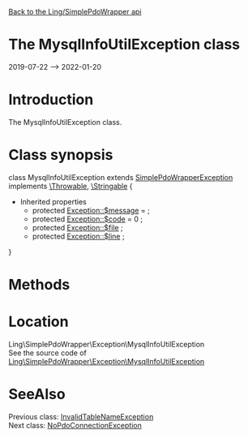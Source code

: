 [Back to the Ling/SimplePdoWrapper api](https://github.com/lingtalfi/SimplePdoWrapper/blob/master/doc/api/Ling/SimplePdoWrapper.md)



The MysqlInfoUtilException class
================
2019-07-22 --> 2022-01-20






Introduction
============

The MysqlInfoUtilException class.



Class synopsis
==============


class <span class="pl-k">MysqlInfoUtilException</span> extends [SimplePdoWrapperException](https://github.com/lingtalfi/SimplePdoWrapper/blob/master/doc/api/Ling/SimplePdoWrapper/Exception/SimplePdoWrapperException.md) implements [\Throwable](http://php.net/manual/en/class.throwable.php), [\Stringable](https://wiki.php.net/rfc/stringable) {

- Inherited properties
    - protected  [Exception::$message](#property-message) =  ;
    - protected  [Exception::$code](#property-code) = 0 ;
    - protected  [Exception::$file](#property-file) ;
    - protected  [Exception::$line](#property-line) ;

}






Methods
==============






Location
=============
Ling\SimplePdoWrapper\Exception\MysqlInfoUtilException<br>
See the source code of [Ling\SimplePdoWrapper\Exception\MysqlInfoUtilException](https://github.com/lingtalfi/SimplePdoWrapper/blob/master/Exception/MysqlInfoUtilException.php)



SeeAlso
==============
Previous class: [InvalidTableNameException](https://github.com/lingtalfi/SimplePdoWrapper/blob/master/doc/api/Ling/SimplePdoWrapper/Exception/InvalidTableNameException.md)<br>Next class: [NoPdoConnectionException](https://github.com/lingtalfi/SimplePdoWrapper/blob/master/doc/api/Ling/SimplePdoWrapper/Exception/NoPdoConnectionException.md)<br>

